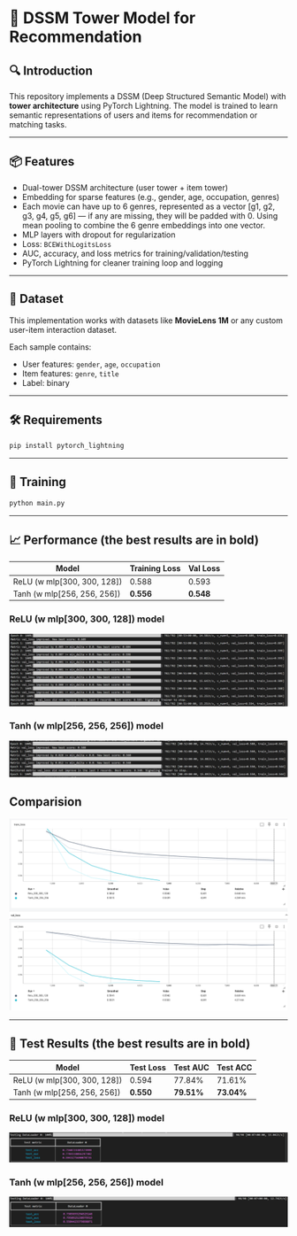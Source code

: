 # 📌 DSSM Tower Model for Recommendation

## 🔍 Introduction
This repository implements a DSSM (Deep Structured Semantic Model) with **tower architecture** using PyTorch Lightning. The model is trained to learn semantic representations of users and items for recommendation or matching tasks.

---

## 📦 Features

- Dual-tower DSSM architecture (user tower + item tower)
- Embedding for sparse features (e.g., gender, age, occupation, genres)
- Each movie can have up to 6 genres, represented as a vector [g1, g2, g3, g4, g5, g6] — if any are missing, they will be padded with 0. Using mean pooling to combine the 6 genre embeddings into one vector.
- MLP layers with dropout for regularization
- Loss: `BCEWithLogitsLoss`
- AUC, accuracy, and loss metrics for training/validation/testing
- PyTorch Lightning for cleaner training loop and logging

---

## 📁 Dataset

This implementation works with datasets like **MovieLens 1M** or any custom user-item interaction dataset.

Each sample contains:
- User features: `gender`, `age`, `occupation`
- Item features: `genre`, `title` 
- Label: binary 

---

## 🛠️ Requirements

```bash
pip install pytorch_lightning
```

---

## 🚀 Training

```bash
python main.py
```
---

## 📈 Performance (the best results are in bold)
| Model  | Training Loss  | Val Loss |
|--------|----------------|----------|
| ReLU (w mlp[300, 300, 128]) | 0.588 | 0.593 |
| Tanh (w mlp[256, 256, 256]) | **0.556** | **0.548** |

### ReLU (w mlp[300, 300, 128]) model
![Out1](res/res_training.png)

### Tanh (w mlp[256, 256, 256]) model
![Out2](res/res_training_tanh.png)

## Comparision
![Out3](res/res_compare.png)

---

## 🧪 Test Results (the best results are in bold)
| Model  | Test Loss | Test AUC | Test ACC |
|--------|-----------|----------|----------|
| ReLU (w mlp[300, 300, 128]) | 0.594 | 77.84% | 71.61% |
| Tanh (w mlp[256, 256, 256]) | **0.550** | **79.51%** | **73.04%** |

### ReLU (w mlp[300, 300, 128]) model
![Out4](res/res_test.png)

### Tanh (w mlp[256, 256, 256]) model
![Out5](res/res_test_tanh.png)
